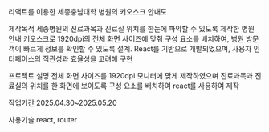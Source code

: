 리액트를 이용한 세종충남대학 병원의 키오스크 안내도

제작목적
세종병원의 진료과목과 진료실 위치를 한눈에 파악할 수 있도록 제작한 병원 안내 키오스크로 1920dpi의 전체 화면 사이즈에 맞춰 구성 요소를 배치하여, 병원 방문객이 빠르게 정보를 확인할 수 있도록 설계. React를 기반으로 개발되었으며, 사용자 인터페이스의 직관성과 효율성을 고려해 구현

프로젝트 설명
전체 화면 사이즈를 1920dpi 모니터에 맞게 제작하였으며 진료과목과 진료실의 위치를 한 화면에 보이도록 구성 요소를 배치하여 react를 사용하여 제작

작업기간
2025.04.30~2025.05.20

사용기술
react, router
